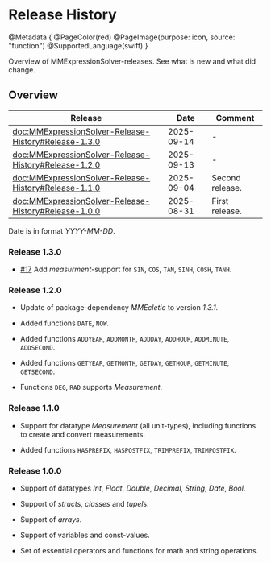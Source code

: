 # Release History

@Metadata {
    @PageColor(red)
    @PageImage(purpose: icon, source: "function") 
    @SupportedLanguage(swift)
}

Overview of MMExpressionSolver-releases. See what is new and what did change.

## Overview

| Release                                                   | Date       | Comment                                              |
|-----------------------------------------------------------|------------|------------------------------------------------------| 
| <doc:MMExpressionSolver-Release-History#Release-1.3.0>    | 2025-09-14 | -                                                    |
| <doc:MMExpressionSolver-Release-History#Release-1.2.0>    | 2025-09-13 | -                                                    |
| <doc:MMExpressionSolver-Release-History#Release-1.1.0>    | 2025-09-04 | Second release.                                      |
| <doc:MMExpressionSolver-Release-History#Release-1.0.0>    | 2025-08-31 | First release.                                       |

Date is in format _YYYY-MM-DD_.

### Release 1.3.0

- [#17](https://github.com/MarcusMiss/MMExpressionSolver/issues/17) Add _measurment<angle>_-support for `SIN`, `COS`, `TAN`, `SINH`, `COSH`, `TANH`. 

### Release 1.2.0

- Update of package-dependency _MMEcletic_ to version _1.3.1_.

- Added functions `DATE`, `NOW`.

- Added functions `ADDYEAR`, `ADDMONTH`, `ADDDAY`, `ADDHOUR`, `ADDMINUTE`, `ADDSECOND`.

- Added functions `GETYEAR`, `GETMONTH`, `GETDAY`, `GETHOUR`, `GETMINUTE`, `GETSECOND`.

- Functions `DEG`, `RAD` supports _Measurement_.

### Release 1.1.0

- Support for datatype _Measurement_ (all unit-types), including functions to create and convert measurements.

- Added functions `HASPREFIX`, `HASPOSTFIX`, `TRIMPREFIX`, `TRIMPOSTFIX`.

### Release 1.0.0

- Support of datatypes _Int_, _Float_, _Double_, _Decimal_, _String_, _Date_, _Bool_.

- Support of _structs_, _classes_ and _tupels_.

- Support of _arrays_.

- Support of variables and const-values.

- Set of essential operators and functions for math and string operations.
